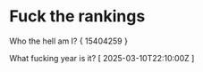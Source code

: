 # Fuck the rankings

Who the hell am I?
{ 15404259 }

What fucking year is it?
[ 2025-03-10T22:10:00Z ]
